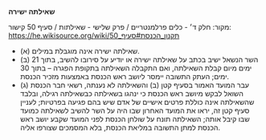 **שאילתה ישירה**

מקור: חלק ד׳ - כלים פרלמנטריים / פרק שלישי - שאילתות / סעיף 50
קישור: https://he.wikisource.org/wiki/תקנון_הכנסת#סעיף_50

 * (א) שאילתה ישירה אינה מוגבלת במילים.
 * (ב) השר הנשאל ישיב בכתב על שאילתה ישירה או יודיע על סירובו להשיב, בתוך 21 ימים מיום קבלת השאילתה, ואם התקבלה השאילתה בתקופת הפגרה – בתוך 30 ימים; העתק התשובה יימסר ליושב ראש הכנסת באמצעות מזכיר הכנסת.
 * (ג) עבר המועד האמור בסעיף קטן (ב) והשאילתה לא נענתה, רשאי חבר הכנסת השואל לבקש מיושב ראש הכנסת כי ינהגו בשאילתה כבשאילתה רגילה, ובלבד שהשאילתה אינה כוללת פרטים אישיים של אדם שיש בהם פגיעה בפרטיות; לעניין סעיף קטן זה, יראו את המועד האחרון שבו היה על השר להשיב לשאילתה כמועד שבו קיבל אותה; השאילתה תונח על שולחן הכנסת לפני המועד שקבע יושב ראש הכנסת למתן התשובה במליאת הכנסת, בלא המסמכים שצורפו אליה.